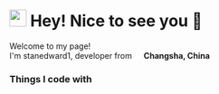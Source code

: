 <h1><img src="https://emojis.slackmojis.com/emojis/images/1531849430/4246/blob-sunglasses.gif?1531849430" width="30"/> Hey! Nice to see you 👋</h1>


<p>Welcome to my page! </br> I'm stanedward1, developer from <img src="https://www.flaticon.com/svg/vstatic/svg/323/323363.svg?token=exp=1613650003~hmac=40d04eef5d9189c0180d94d4027eb3d3" width="13"/> <b>Changsha, China</b></p>

<h3>Things I code with</h3>
